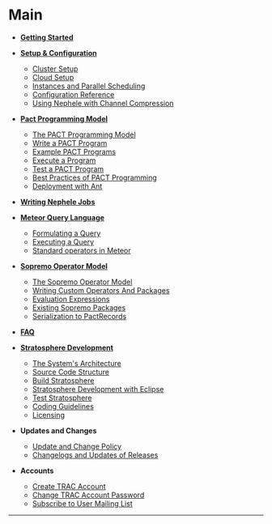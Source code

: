 Main
====

-   **[Getting
    Started](gettingstarted "wiki:gettingstarted")**

-   **[Setup &
    Configuration](setupandconfig "wiki:setupandconfig")**
    -   [Cluster
        Setup](clustersetup "wiki:clustersetup")
    -   [Cloud
        Setup](cloudsetup "wiki:cloudsetup")
    -   [Instances and Parallel
        Scheduling](instancesandscheduling "wiki:instancesandscheduling")
    -   [Configuration
        Reference](configreference "wiki:configreference")
    -   [Using Nephele with Channel
        Compression](nephelecompression "wiki:nephelecompression")

-   **[Pact Programming
    Model](pactprogrammingmodel "wiki:pactprogrammingmodel")**
    -   [The PACT Programming
        Model](pactpm "wiki:pactpm")
    -   [Write a PACT
        Program](writepactprogram "wiki:writepactprogram")
    -   [Example PACT
        Programs](pactexamples "wiki:pactexamples")
    -   [Execute a
        Program](executepactprogram "wiki:executepactprogram")
    -   [Test a PACT
        Program](testpactprogram "wiki:testpactprogram")
    -   [Best Practices of PACT
        Programming](advancedpactprogramming "wiki:advancedpactprogramming")
    -   [Deployment with
        Ant](antdeployment "wiki:antdeployment")

-   **[Writing Nephele
    Jobs](writingnehelejobs "wiki:writingnehelejobs")**

-   **[Meteor Query
    Language](meteorql "wiki:meteorql")**
    -   [Formulating a
        Query](meteorquery "wiki:meteorquery")
    -   [Executing a
        Query](meteorexecution "wiki:meteorexecution")
    -   [Standard operators in
        Meteor](meteorbaseoperators "wiki:meteorbaseoperators")

-   **[Sopremo Operator
    Model](sopremoopmod "wiki:sopremoopmod")**
    -   [The Sopremo Operator
        Model](sopremoom "wiki:sopremoom")
    -   [Writing Custom Operators And
        Packages](sopremooperators "wiki:sopremooperators")
    -   [Evaluation
        Expressions](sopremoexpressions "wiki:sopremoexpressions")
    -   [Existing Sopremo
        Packages](sopremopackages "wiki:sopremopackages")
    -   [Serialization to
        PactRecords](sopremoserialization "wiki:sopremoserialization")

-   **[FAQ](faq "wiki:faq")**

-   **[Stratosphere
    Development](stratospheredev "wiki:stratospheredev")**
    -   [The System's
        Architecture](systemarchitecture "wiki:systemarchitecture")
    -   [Source Code
        Structure](sourcecodestructure "wiki:sourcecodestructure")
    -   [Build
        Stratosphere](buildthesystem "wiki:buildthesystem")
    -   [Stratosphere Development with
        Eclipse](eclipseimport "wiki:eclipseimport")
    -   [Test
        Stratosphere](testthesystem "wiki:testthesystem")
    -   [Coding
        Guidelines](codingguidelines "wiki:codingguidelines")
    -   [Licensing](licensing "wiki:licensing")

-   **Updates and Changes**
    -   [Update and Change
        Policy](updatechangepolicy "wiki:updatechangepolicy")
    -   [Changelogs and Updates of
        Releases](changelogs "wiki:changelogs")

-   **Accounts**
    -   [Create TRAC
        Account](https://www.stratosphere.eu/register/register "https://www.stratosphere.eu/register/register")
    -   [Change TRAC Account
        Password](https://www.stratosphere.eu/console/changepassword "https://www.stratosphere.eu/console/changepassword")
    -   [Subscribe to User Mailing
        List](https://lists.tu-berlin.de/mailman/listinfo/stratosphere-users "https://lists.tu-berlin.de/mailman/listinfo/stratosphere-users")

* * * * *
